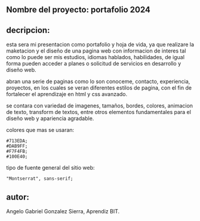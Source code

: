 ## Nombre del proyecto: portafolio 2024

## decripcion:

esta sera mi presentacion como portafolio y hoja de vida, ya que realizare la maketacion y el diseño de una pagina web con informacion de interes
tal como lo puede ser mis estudios, idiomas hablados, habilidades, de igual forma pueden acceder a planes o solicitud de servicios en desarrollo y diseño web.

abran una serie de paginas como lo son conoceme, contacto, experiencia, proyectos, en los cuales se veran diferentes estilos de pagina, con el fin de fortalecer el aprendizaje en html y css avanzado. 

se contara con variedad de imagenes, tamaños, bordes, colores, animacion de texto, transform de textos, entre otros elementos fundamentales para el diseño web y apariencia agradable.

colores que mas se usaran: 

    #713EDA;
    #DAB9FF;
    #F7F4FB;
    #100E40;

tipo de fuente general del sitio web: 

    "Montserrat", sans-serif;

## autor: 

Angelo Gabriel Gonzalez Sierra,
Aprendiz BIT.

